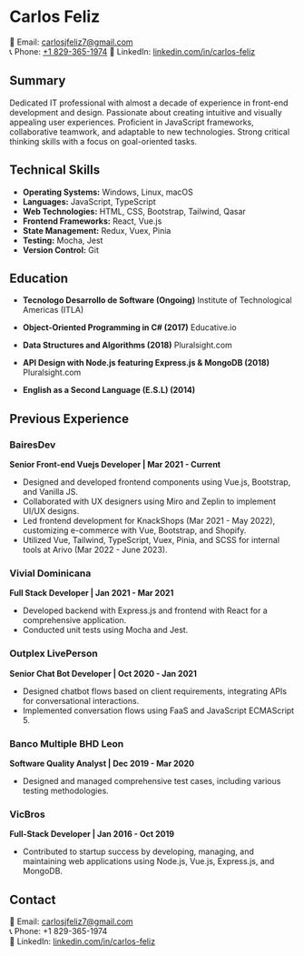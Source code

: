 # Carlos Feliz
📧 Email: carlosjfeliz7@gmail.com  
📞 Phone: [+1 829-365-1974](https://wa.me/18293651974)
🔗 LinkedIn: [linkedin.com/in/carlos-feliz](https://www.linkedin.com/in/carlos-feliz)

## Summary
Dedicated IT professional with almost a decade of experience in front-end development and design. Passionate about creating intuitive and visually appealing user experiences. Proficient in JavaScript frameworks, collaborative teamwork, and adaptable to new technologies. Strong critical thinking skills with a focus on goal-oriented tasks.

## Technical Skills
- **Operating Systems:** Windows, Linux, macOS
- **Languages:** JavaScript, TypeScript
- **Web Technologies:** HTML, CSS, Bootstrap, Tailwind, Qasar
- **Frontend Frameworks:** React, Vue.js
- **State Management:** Redux, Vuex, Pinia
- **Testing:** Mocha, Jest
- **Version Control:** Git

## Education
- **Tecnologo Desarrollo de Software (Ongoing)**
  Institute of Technological Americas (ITLA)

- **Object-Oriented Programming in C# (2017)**
  Educative.io

- **Data Structures and Algorithms (2018)**
  Pluralsight.com

- **API Design with Node.js featuring Express.js & MongoDB (2018)**
  Pluralsight.com

- **English as a Second Language (E.S.L) (2014)**

## Previous Experience
### BairesDev
**Senior Front-end Vuejs Developer | Mar 2021 - Current**
- Designed and developed frontend components using Vue.js, Bootstrap, and Vanilla JS.
- Collaborated with UX designers using Miro and Zeplin to implement UI/UX designs.
- Led frontend development for KnackShops (Mar 2021 - May 2022), customizing e-commerce with Vue, Bootstrap, and Shopify.
- Utilized Vue, Tailwind, TypeScript, Vuex, Pinia, and SCSS for internal tools at Arivo (Mar 2022 - June 2023).

### Vivial Dominicana
**Full Stack Developer | Jan 2021 - Mar 2021**
- Developed backend with Express.js and frontend with React for a comprehensive application.
- Conducted unit tests using Mocha and Jest.

### Outplex LivePerson
**Senior Chat Bot Developer | Oct 2020 - Jan 2021**
- Designed chatbot flows based on client requirements, integrating APIs for conversational interactions.
- Implemented conversation flows using FaaS and JavaScript ECMAScript 5.

### Banco Multiple BHD Leon
**Software Quality Analyst | Dec 2019 - Mar 2020**
- Designed and managed comprehensive test cases, including various testing methodologies.

### VicBros
**Full-Stack Developer | Jan 2016 - Oct 2019**
- Contributed to startup success by developing, managing, and maintaining web applications using Node.js, Vue.js, Express.js, and MongoDB.

## Contact
📧 Email: carlosjfeliz7@gmail.com  
📞 Phone: +1 829-365-1974  
🔗 LinkedIn: [linkedin.com/in/carlos-feliz](https://www.linkedin.com/in/carlos-feliz)
